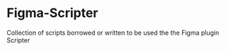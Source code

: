 # Figma-Scripter
Collection of scripts borrowed or written to be used the the Figma plugin Scripter
